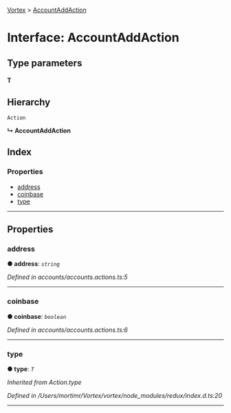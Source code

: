 [Vortex](../README.md) > [AccountAddAction](../interfaces/accountaddaction.md)

# Interface: AccountAddAction

## Type parameters
#### T 
## Hierarchy

 `Action`

**↳ AccountAddAction**

## Index

### Properties

* [address](accountaddaction.md#address)
* [coinbase](accountaddaction.md#coinbase)
* [type](accountaddaction.md#type)

---

## Properties

<a id="address"></a>

###  address

**● address**: *`string`*

*Defined in accounts/accounts.actions.ts:5*

___
<a id="coinbase"></a>

###  coinbase

**● coinbase**: *`boolean`*

*Defined in accounts/accounts.actions.ts:6*

___
<a id="type"></a>

###  type

**● type**: *`T`*

*Inherited from Action.type*

*Defined in /Users/mortimr/Vortex/vortex/node_modules/redux/index.d.ts:20*

___


